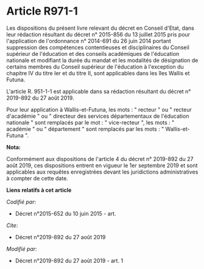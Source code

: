 # Article R971-1

Les dispositions du présent livre relevant du décret en Conseil d'Etat, dans leur rédaction résultant du décret n° 2015-856
du 13 juillet 2015 pris pour l'application de l'ordonnance n° 2014-691 du 26 juin 2014 portant suppression des compétences
contentieuses et disciplinaires du Conseil supérieur de l'éducation et des conseils académiques de l'éducation nationale et
modifiant la durée du mandat et les modalités de désignation de certains membres du Conseil supérieur de l'éducation à
l'exception du chapitre IV du titre Ier et du titre II, sont applicables dans les îles Wallis et Futuna. 

L'article R. 951-1-1 est applicable dans sa rédaction résultant du décret n° 2019-892 du 27 août 2019. 

Pour leur application à Wallis-et-Futuna, les mots : " recteur " ou " recteur d'académie " ou " directeur des services
départementaux de l'éducation nationale " sont remplacés par le mot : " vice-recteur ", les mots : " académie " ou "
département " sont remplacés par les mots : " Wallis-et-Futuna ".

**Nota:**

Conformément aux dispositions de l'article 4 du décret n° 2019-892 du 27 août 2019, ces dispositions entrent en vigueur le
1er septembre 2019 et sont applicables aux requêtes enregistrées devant les juridictions administratives à compter de cette
date.

**Liens relatifs à cet article**

_Codifié par_:

  - Décret n°2015-652 du 10 juin 2015 - art.

_Cite_:

  - Décret n°2019-892 du 27 août 2019

_Modifié par_:

  - Décret n°2019-892 du 27 août 2019 - art. 1
